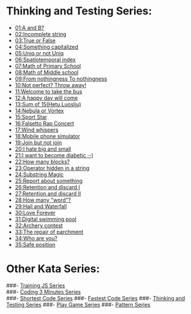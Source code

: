 # Thinking and Testing Series:
- [01:A and B?](http://www.codewars.com/kata/56d904db9963e9cf5000037d)
- [02:Incomplete string](http://www.codewars.com/kata/56d9292cc11bcc3629000533)
- [03:True or False](http://www.codewars.com/kata/56d931ecc443d475d5000003)
- [04:Something capitalized](http://www.codewars.com/kata/56d93f249c844788bc000002)
- [05:Uniq or not Uniq ](http://www.codewars.com/kata/56d949281b5fdc7666000004)
- [06:Spatiotemporal index](http://www.codewars.com/kata/56d98b555492513acf00077d)
- [07:Math of Primary School](http://www.codewars.com/kata/56d9b46113f38864b8000c5a)
- [08:Math of Middle school](http://www.codewars.com/kata/56d9c274c550b4a5c2000d92)
- [09:From nothingness To nothingness](http://www.codewars.com/kata/56d9cfd3f3928b4edd000021)
- [10:Not perfect? Throw away! ](http://www.codewars.com/kata/56dae2913cb6f5d428000f77)
- [11:Welcome to take the bus](http://www.codewars.com/kata/56db19703cb6f5ec3e001393)
- [12:A happy day will come](http://www.codewars.com/kata/56dc41173e5dd65179001167)
- [13:Sum of 15(Hetu Luosliu)](http://www.codewars.com/kata/56dc5a773e5dd6dcf7001356)
- [14:Nebula or Vortex](http://www.codewars.com/kata/56dd3dd94c9055a413000b22)
- [15:Sport Star](http://www.codewars.com/kata/56dd927e4c9055f8470013a5)
- [16:Falsetto Rap Concert](http://www.codewars.com/kata/56de38c1c54a9248dd0006e4)
- [17:Wind whispers](http://www.codewars.com/kata/56de4d58301c1156170008ff)
- [18:Mobile phone simulator](http://www.codewars.com/kata/56de82fb9905a1c3e6000b52)
- [19:Join but not join](http://www.codewars.com/kata/56dfce76b832927775000027)
- [20:I hate big and small](http://www.codewars.com/kata/56dfd5dfd28ffd52c6000bb7)
- [21:I want to become diabetic ;-)](http://www.codewars.com/kata/56e0e065ef93568edb000731)
- [22:How many blocks?](http://www.codewars.com/kata/56e0f1dc09eb083b07000028)
- [23:Operator hidden in a string](http://www.codewars.com/kata/56e1161fef93568228000aad)
- [24:Substring Magic](http://www.codewars.com/kata/56e127d4ef93568228000be2)
- [25:Report about something](http://www.codewars.com/kata/56eccc08b9d9274c300019b9)
- [26:Retention and discard I](http://www.codewars.com/kata/56ee0448588cbb60740013b9)
- [27:Retention and discard II](http://www.codewars.com/kata/56eee006ff32e1b5b0000c32)
- [28:How many "word"?](http://www.codewars.com/kata/56eff1e64794404a720002d2)
- [29:Hail and Waterfall](http://www.codewars.com/kata/56f167455b913928a8000c49)
- [30:Love Forever](http://www.codewars.com/kata/56f214580cd8bc66a5001a0f)
- [31:Digital swimming pool](http://www.codewars.com/kata/56f25b17e40b7014170002bd)
- [32:Archery contest](http://www.codewars.com/kata/56f4202199b3861b880013e0)
- [33:The repair of parchment](http://www.codewars.com/kata/56f606236b88de2103000267)
- [34:Who are you?](http://www.codewars.com/kata/56f6b4369400f51c8e000d64)
- [35:Safe position](http://www.codewars.com/kata/56f7eb14f749ba513b0009c3)

# Other Kata Series:
###- [Training JS Series](http://github.com/myjinxin2015/Katas-list-of-Training-JS-series)     
###- [Coding 3 Minutes Series](https://github.com/myjinxin2015/Katas-list-of-Training-JS-series/blob/master/coding-3-min.md)     
###- [Shortest Code Series](https://github.com/myjinxin2015/Katas-list-of-Training-JS-series/blob/master/Shortest%20Code%20Series.md) 
###- [Fastest Code Series](https://github.com/myjinxin2015/Katas-list-of-Training-JS-series/blob/master/Fastest%20Code%20Series.md)
###- [Thinking and Testing Series](https://github.com/myjinxin2015/Katas-list-of-Training-JS-series/blob/master/Thinking%20and%20Testing%20Series.md) 
###- [Play Game Series]()
###- [Pattern Series]()
